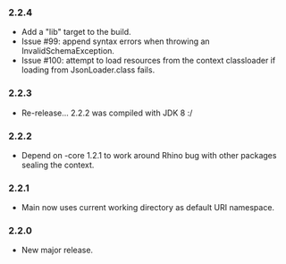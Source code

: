 ### 2.2.4

* Add a "lib" target to the build.
* Issue #99: append syntax errors when throwing an InvalidSchemaException.
* Issue #100: attempt to load resources from the context classloader if loading
  from JsonLoader.class fails.

### 2.2.3

* Re-release... 2.2.2 was compiled with JDK 8 :/

### 2.2.2

* Depend on -core 1.2.1 to work around Rhino bug with other packages sealing the
  context.

### 2.2.1

* Main now uses current working directory as default URI namespace.

### 2.2.0

* New major release.

